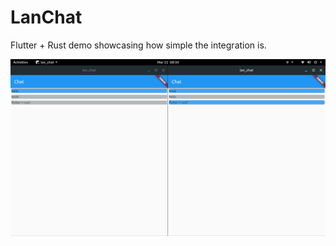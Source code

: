 # LanChat

Flutter + Rust demo showcasing how simple the integration is.


<img src="./lanchat.png">
